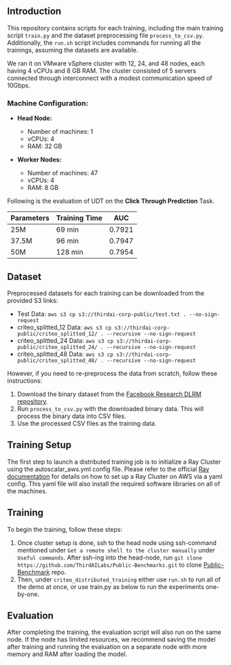 ## Introduction

This repository contains scripts for each training, including the main training script `train.py` and the dataset preprocessing file `process_to_csv.py`. Additionally, the `run.sh` script includes commands for running all the trainings, assuming the datasets are available.

We ran it on VMware vSphere cluster with 12, 24, and 48 nodes, each having 4 vCPUs and 8 GB RAM. The cluster consisted of 5 servers connected through interconnect with a modest communication speed of 10Gbps.

### Machine Configuration:

- **Head Node:**
  - Number of machines: 1
  - vCPUs: 4
  - RAM: 32 GB

- **Worker Nodes:**
  - Number of machines: 47
  - vCPUs: 4
  - RAM: 8 GB

Following is the evaluation of UDT on the **Click Through Prediction** Task.

| Parameters | Training Time | AUC    |
| ---------- | ------------- | ------ |
| 25M        | 69 min        | 0.7921 |
| 37.5M      | 96 min        | 0.7947 |
| 50M        | 128 min       | 0.7954 |

## Dataset

Preprocessed datasets for each training can be downloaded from the provided S3 links:
- Test Data: `aws s3 cp s3://thirdai-corp-public/test.txt . --no-sign-request`
- criteo_splitted_12 Data: `aws s3 cp s3://thirdai-corp-public/criteo_splitted_12/ . --recursive --no-sign-request`
- criteo_splitted_24 Data: `aws s3 cp s3://thirdai-corp-public/criteo_splitted_24/ . --recursive --no-sign-request`
- criteo_splitted_48 Data: `aws s3 cp s3://thirdai-corp-public/criteo_splitted_48/ . --recursive --no-sign-request`

However, if you need to re-preprocess the data from scratch, follow these instructions:

1. Download the binary dataset from the [Facebook Research DLRM repository](https://github.com/facebookresearch/dlrm/blob/main/data_loader_terabyte.py).
2. Run `process_to_csv.py` with the downloaded binary data. This will process the binary data into CSV files.
3. Use the processed CSV files as the training data.

## Training Setup

The first step to launch a distributed training job is to initialize a Ray Cluster using the autoscalar_aws.yml config file. Please refer to the official [Ray documentation](https://docs.ray.io/en/latest/cluster/vms/user-guides/launching-clusters/aws.html) for details on how to set up a Ray Cluster on AWS via a yaml config. This yaml file will also install the required software libraries on all of the machines.


## Training

To begin the training, follow these steps:

1. Once cluster setup is done, ssh to the head node using ssh-command mentioned under `Get a remote shell to the cluster manually` under `Useful commands`. After ssh-ing into the head-node, run  `git clone https://github.com/ThirdAILabs/Public-Benchmarks.git` 
to  clone [Public-Benchmark](https://github.com/ThirdAILabs/Public-Benchmarks) repo.
2. Then, under `criteo_distributed_training` either use `run.sh` to run all of the demo at once, or use train.py as below to run the experiments one-by-one.


## Evaluation
After completing the training, the evaluation script will also run on the same node. If the node has limited resources, we recommend saving the model after training and running the evaluation on a separate node with more memory and RAM after loading the model.
